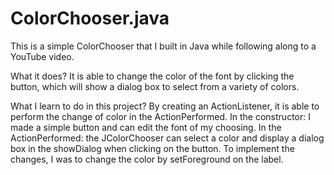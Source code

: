 # ColorChooser.java

This is a simple ColorChooser that I built in Java while following along to a YouTube video. 

What it does?
It is able to change the color of the font by clicking the button, which will show a dialog box to select from
a variety of colors. 

What I learn to do in this project?
By creating an ActionListener, it is able to perform the change of color in the ActionPerformed.
In the constructor: I made a simple button and can edit the font of my choosing.
In the ActionPerformed: the JColorChooser can select a color and display a dialog box in the showDialog when clicking on the button.
To implement the changes, I was to change the color by setForeground on the label. 
